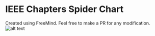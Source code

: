 # IEEE Chapters Spider Chart
Created using FreeMind. Feel free to make a PR for any modification.
![alt text](https://imgur.com/dtL9Rc0.jpg)
